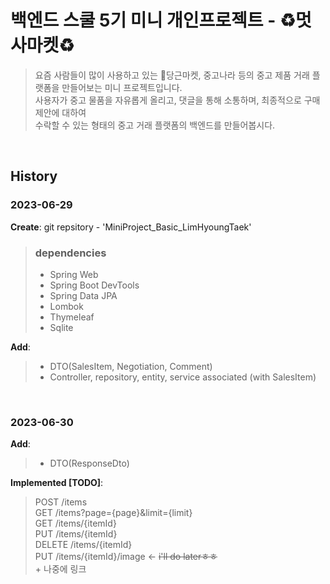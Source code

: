 # **백엔드 스쿨 5기 미니 개인프로젝트 - ♻️멋사마켓♻️**


>요즘 사람들이 많이 사용하고 있는 🥕당근마켓, 중고나라 등의 중고 제품 거래 플랫폼을 만들어보는 미니 프로젝트입니다.<br>
>사용자가 중고 물품을 자유롭게 올리고, 댓글을 통해 소통하며, 최종적으로 구매 제안에 대하여<br>
>수락할 수 있는 형태의 중고 거래 플랫폼의 백엔드를 만들어봅시다.


<br>

## History

### 2023-06-29
**Create**: git repsitory - 'MiniProject_Basic_LimHyoungTaek'<br>

> ### dependencies
>   - Spring Web
>   - Spring Boot DevTools
>   - Spring Data JPA
>   - Lombok
>   - Thymeleaf
>   - Sqlite

**Add**:
> - DTO(SalesItem, Negotiation, Comment)
> - Controller, repository, entity, service associated (with SalesItem)


<br>

### 2023-06-30
**Add**:
> - DTO(ResponseDto)

**Implemented [TODO]**:

> POST /items<br>
> GET /items?page={page}&limit={limit}<br>
> GET /items/{itemId}<br>
> PUT /items/{itemId}<br>
> DELETE /items/{itemId}<br>
> PUT /items/{itemId}/image <- ~~i'll do laterㅎㅎ~~
<br>+ 나중에 링크
